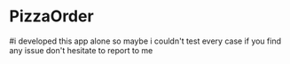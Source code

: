 # PizzaOrder

#i developed this app alone so maybe i couldn't test every case if you find any issue don't hesitate to report to me
